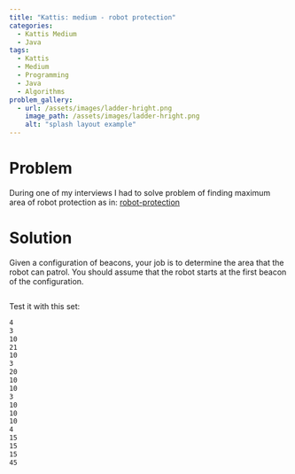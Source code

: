 ```yaml
---
title: "Kattis: medium - robot protection"
categories:
  - Kattis Medium
  - Java
tags:
  - Kattis
  - Medium 
  - Programming
  - Java
  - Algorithms
problem_gallery:
  - url: /assets/images/ladder-hright.png
    image_path: /assets/images/ladder-hright.png
    alt: "splash layout example"
---
```


# Problem
 
During one of my interviews I had to solve problem of finding maximum area of robot protection as in: [robot-protection](https://open.kattis.com/problems/robotprotection)


# Solution

Given a configuration of beacons, your job is to determine the area that the robot can patrol. You should assume that the robot starts at the first beacon of the configuration.
 
```java 

```
 
 
Test it with this set:
```md
4
3
10
21
10
3
20
10
10
3
10
10
10
4
15
15
15
45
```

